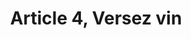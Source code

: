 ---
title: Article 4, Versez vin
informations: Dans les livres du diplôme, se glissent des inserts, celui çi sur papier 70mg, impression 3 couleurs, d'un texte de la saynète qui se joue.
img: ecrit/Eh-Ours.jpg
---
